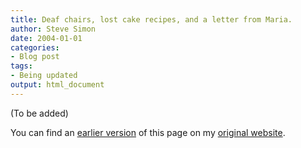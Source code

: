 ```yaml
---
title: Deaf chairs, lost cake recipes, and a letter from Maria.
author: Steve Simon
date: 2004-01-01
categories:
- Blog post
tags:
- Being updated
output: html_document
---
```


(To be added)

<!---More--->

You can find an [earlier version](http://www.pmean.com/04/DeafChairs.html) of this page on my [original website](http://www.pmean.com/original_site.html).
